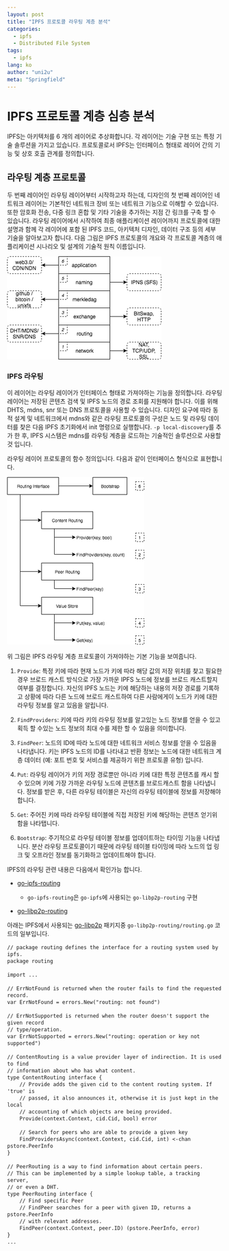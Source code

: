 ```yaml
---
layout: post
title: "IPFS 프로토콜 라우팅 계층 분석"
categories:
  - ipfs
  - Distributed File System
tags:
  - ipfs
lang: ko
author: "uni2u"
meta: "Springfield"
---
```


# IPFS 프로토콜 계층 심층 분석

IPFS는 아키텍처를 6 개의 레이어로 추상화합니다. 각 레이어는 기술 구현 또는 특정 기술 솔루션을 가지고 있습니다. 프로토콜로서 IPFS는 인터페이스 형태로 레이어 간의 기능 및 상호 호출 관계를 정의합니다.

## 라우팅 계층 프로토콜

두 번째 레이어인 라우팅 레이어부터 시작하고자 하는데, 디자인의 첫 번째 레이어인 네트워크 레이어는 기본적인 네트워크 장비 또는 네트워크 기능으로 이해할 수 있습니다. 또한 암호화 전송, 다중 링크 혼합 및 기타 기술을 추가하는 지점 간 링크를 구축 할 수 있습니다. 라우팅 레이어에서 시작하여 최종 애플리케이션 레이어까지 프로토콜에 대한 설명과 함께 각 레이어에 포함 된 IPFS 코드, 아키텍처 디자인, 데이터 구조 등의 세부 기술을 알아보고자 합니다. 다음 그림은 IPFS 프로토콜의 개요와 각 프로토콜 계층의 애플리케이션 시나리오 및 설계의 기술적 원칙 이름입니다.

![IPFS 프로토콜의 개요](/images/ipfs_routing_01.png)

### IPFS 라우팅

이 레이어는 라우팅 레이어가 인터페이스 형태로 가져야하는 기능을 정의합니다. 라우팅 레이어는 저장된 콘텐츠 검색 및 IPFS 노드의 경로 조회를 지원해야 합니다. 이를 위해 DHTS, mdns, snr 또는 DNS 프로토콜을 사용할 수 있습니다. 디자인 요구에 따라 동적 설계 및 네트워크에서 mdns와 같은 라우팅 프로토콜의 구성은 노드 및 라우팅 데이터를 찾은 다음 IPFS 초기화에서 init 명령으로 실행합니다. `-p local-discovery`를 추가 한 후, IPFS 시스템은 mdns를 라우팅 계층을 로드하는 기술적인 솔루션으로 사용할 것 입니다.

라우팅 레이어 프로토콜의 함수 정의입니다. 다음과 같이 인터페이스 형식으로 표현합니다.

![IPFS 라우팅 계층 기본 기능](/images/ipfs_routing_02.png)

위 그림은 IPFS 라우팅 계층 프로토콜이 가져야하는 기본 기능을 보여줍니다.

1) `Provide`: 특정 키에 따라 현재 노드가 키에 따라 해당 값의 저장 위치를 찾고 필요한 경우 브로드 캐스트 방식으로 가장 가까운 IPFS 노드에 정보를 브로드 캐스트할지 여부를 결정합니다. 자신의 IPFS 노드는 키에 해당하는 내용의 저장 경로를 기록하고 상황에 따라 다른 노드에 브로드 캐스트하여 다른 사람에게이 노드가 키에 대한 라우팅 정보를 알고 있음을 알립니다.

2) `FindProviders`: 키에 따라 키의 라우팅 정보를 알고있는 노드 정보를 얻을 수 있고 획득 할 수있는 노드 정보의 최대 수를 제한 할 수 있음을 의미합니다.

3) `FindPeer`: 노드의 ID에 따라 노드에 대한 네트워크 서비스 정보를 얻을 수 있음을 나타냅니다. 키는 IPFS 노드의 ID를 나타내고 반환 정보는 노드에 대한 네트워크 계층 데이터 (예: 포트 번호 및 서비스를 제공하기 위한 프로토콜 유형) 입니다.

4) `Put`: 라우팅 레이어가 키의 저장 경로뿐만 아니라 키에 대한 특정 콘텐츠를 캐시 할 수 있으며 키에 가장 가까운 라우팅 노드에 콘텐츠를 브로드캐스트 함을 나타냅니다. 정보를 받은 후, 다른 라우팅 테이블은 자신의 라우팅 테이블에 정보를 저장해야 합니다.

5) `Get`: 주어진 키에 따라 라우팅 테이블에 직접 저장된 키에 해당하는 콘텐츠 얻기위함을 나타탭니다.

6) `Bootstrap`: 주기적으로 라우팅 테이블 정보를 업데이트하는 타이밍 기능을 나타냅니다. 분산 라우팅 프로토콜이기 때문에 라우팅 테이블 타이밍에 따라 노드의 업 링크 및 오프라인 정보를 동기화하고 업데이트해야 합니다.

IPFS의 라우팅 관련 내용은 다음에서 확인가능 합니다.

- [go-ipfs-routing](https://github.com/ipfs/go-ipfs-routing)
  - `go-ipfs-routing`은 `go-ipfs`에 사용되는 `go-libp2p-routing` 구현

- [go-libp2p-routing](https://github.com/libp2p/go-libp2p-routing/blob/master/routing.go)

아래는 IPFS에서 사용되는 [go-libp2p](https://github.com/libp2p/go-libp2p#packages) 패키지중 `go-libp2p-routing/routing.go` 코드의 일부입니다.

```
// package routing defines the interface for a routing system used by ipfs.
package routing

import ...

// ErrNotFound is returned when the router fails to find the requested record.
var ErrNotFound = errors.New("routing: not found")

// ErrNotSupported is returned when the router doesn't support the given record
// type/operation.
var ErrNotSupported = errors.New("routing: operation or key not supported")

// ContentRouting is a value provider layer of indirection. It is used to find
// information about who has what content.
type ContentRouting interface {
	// Provide adds the given cid to the content routing system. If 'true' is
	// passed, it also announces it, otherwise it is just kept in the local
	// accounting of which objects are being provided.
	Provide(context.Context, cid.Cid, bool) error

	// Search for peers who are able to provide a given key
	FindProvidersAsync(context.Context, cid.Cid, int) <-chan pstore.PeerInfo
}

// PeerRouting is a way to find information about certain peers.
// This can be implemented by a simple lookup table, a tracking server,
// or even a DHT.
type PeerRouting interface {
	// Find specific Peer
	// FindPeer searches for a peer with given ID, returns a pstore.PeerInfo
	// with relevant addresses.
	FindPeer(context.Context, peer.ID) (pstore.PeerInfo, error)
}
...
```
